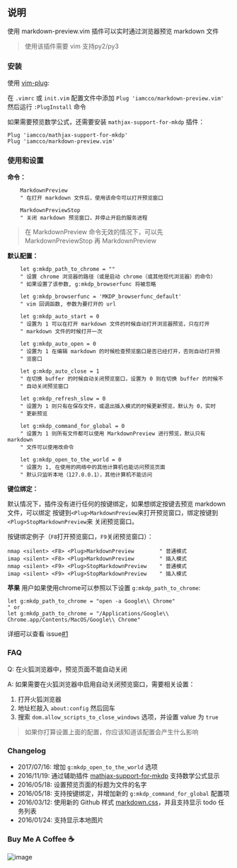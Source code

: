 ## 说明

使用 markdown-preview.vim 插件可以实时通过浏览器预览 markdown 文件

> 使用该插件需要 vim 支持py2/py3

### 安装

使用 [vim-plug](https://github.com/junegunn/vim-plug):

在 `.vimrc` 或 `init.vim` 配置文件中添加 `Plug 'iamcco/markdown-preview.vim'` 然后运行 `:PlugInstall` 命令

如果需要预览数学公式，还需要安装 `mathjax-support-for-mkdp` 插件：

```
Plug 'iamcco/mathjax-support-for-mkdp'
Plug 'iamcco/markdown-preview.vim'
```

### 使用和设置

**命令：**

```
    MarkdownPreview
    " 在打开 markdown 文件后，使用该命令可以打开预览窗口

    MarkdownPreviewStop
    " 关闭 markdown 预览窗口，并停止开启的服务进程

```
> 在 MarkdownPreview 命令无效的情况下，可以先 MarkdownPreviewStop 再 MarkdownPreview

**默认配置：**

```
    let g:mkdp_path_to_chrome = ""
    " 设置 chrome 浏览器的路径（或是启动 chrome（或其他现代浏览器）的命令）
    " 如果设置了该参数, g:mkdp_browserfunc 将被忽略

    let g:mkdp_browserfunc = 'MKDP_browserfunc_default'
    " vim 回调函数, 参数为要打开的 url

    let g:mkdp_auto_start = 0
    " 设置为 1 可以在打开 markdown 文件的时候自动打开浏览器预览，只在打开
    " markdown 文件的时候打开一次

    let g:mkdp_auto_open = 0
    " 设置为 1 在编辑 markdown 的时候检查预览窗口是否已经打开，否则自动打开预
    " 览窗口

    let g:mkdp_auto_close = 1
    " 在切换 buffer 的时候自动关闭预览窗口，设置为 0 则在切换 buffer 的时候不
    " 自动关闭预览窗口

    let g:mkdp_refresh_slow = 0
    " 设置为 1 则只有在保存文件，或退出插入模式的时候更新预览，默认为 0，实时
    " 更新预览

    let g:mkdp_command_for_global = 0
    " 设置为 1 则所有文件都可以使用 MarkdownPreview 进行预览，默认只有 markdown
    " 文件可以使用改命令

    let g:mkdp_open_to_the_world = 0
    " 设置为 1, 在使用的网络中的其他计算机也能访问预览页面
    " 默认只监听本地（127.0.0.1），其他计算机不能访问
```

**键位绑定：**

默认情况下，插件没有进行任何的按键绑定，如果想绑定按键去预览 markdown 文件，可以绑定
按键到`<Plug>MarkdownPreview`来打开预览窗口，绑定按键到`<Plug>StopMarkdownPreview`来
关闭预览窗口。

按键绑定例子（`F8`打开预览窗口，`F9`关闭预览窗口）：

```
nmap <silent> <F8> <Plug>MarkdownPreview        " 普通模式
imap <silent> <F8> <Plug>MarkdownPreview        " 插入模式
nmap <silent> <F9> <Plug>StopMarkdownPreview    " 普通模式
imap <silent> <F9> <Plug>StopMarkdownPreview    " 插入模式
```

**苹果** 用户如果使用chrome可以参照以下设置 `g:mkdp_path_to_chrome`:

```
let g:mkdp_path_to_chrome = "open -a Google\\ Chrome"
" or
let g:mkdp_path_to_chrome = "/Applications/Google\\ Chrome.app/Contents/MacOS/Google\\ Chrome"
```
详细可以查看 issue[#1](https://github.com/iamcco/markdown-preview.vim/issues/1) 

### FAQ

Q: 在火狐浏览器中，预览页面不能自动关闭

A: 如果需要在火狐浏览器中启用自动关闭预览窗口，需要相关设置：

1. 打开火狐浏览器
2. 地址栏敲入 `about:config` 然后回车
3. 搜索 `dom.allow_scripts_to_close_windows` 选项，并设置 value 为 `true`

> 如果你打算设置上面的配置，你应该知道该配置会产生什么影响

### Changelog

* 2017/07/16: 增加 `g:mkdp_open_to_the_world` 选项
* 2016/11/19: 通过辅助插件 [mathjax-support-for-mkdp](https://github.com/iamcco/mathjax-support-for-mkdp) 支持数学公式显示
* 2016/05/18: 设置预览页面的标题为文件的名字
* 2016/05/18: 支持按键绑定，并增加新的 `g:mkdp_command_for_global` 配置项
* 2016/03/12: 使用新的 Github 样式 [markdown.css](https://github.com/iamcco/markdown.css)，并且支持显示 todo 任务列表
* 2016/01/24: 支持显示本地图片

[vim-plug]: https://github.com/junegunn/vim-plug

### Buy Me A Coffee ☕️

![image](https://user-images.githubusercontent.com/5492542/42771079-962216b0-8958-11e8-81c0-520363ce1059.png)
